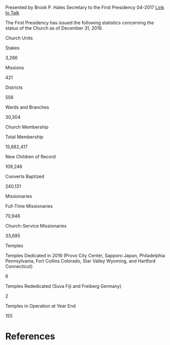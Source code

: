 Presented by Brook P. Hales
Secretary to the First Presidency
04-2017
[Link to Talk](https://www.churchofjesuschrist.org/study/general-conference/2017/04/statistical-report-2016?lang=eng)

The First Presidency has issued the following statistics concerning the status of the Church as of December 31, 2016.





Church Units





Stakes



3,266



Missions



421



Districts



556



Wards and Branches



30,304









Church Membership





Total Membership



15,882,417



New Children of Record



109,246



Converts Baptized



240,131









Missionaries





Full-Time Missionaries



70,946



Church-Service Missionaries



33,695









Temples





Temples Dedicated in 2016 (Provo City Center, Sapporo Japan, Philadelphia Pennsylvania, Fort Collins Colorado, Star Valley Wyoming, and Hartford Connecticut)



6



Temples Rededicated (Suva Fiji and Freiberg Germany)



2



Temples in Operation at Year End



155

# References
